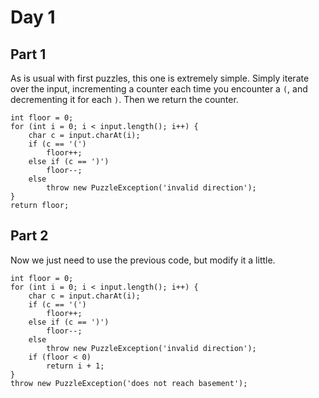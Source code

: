 # Day 1

## Part 1

As is usual with first puzzles, this one is extremely simple. Simply iterate over the input, incrementing a counter each time you encounter a `(`, and decrementing it for each `)`. Then we return the counter.

    int floor = 0;
    for (int i = 0; i < input.length(); i++) {
        char c = input.charAt(i);
        if (c == '(')
            floor++;
        else if (c == ')')
            floor--;
        else
            throw new PuzzleException('invalid direction');
    }
    return floor;

## Part 2

Now we just need to use the previous code, but modify it a little.

    int floor = 0;
    for (int i = 0; i < input.length(); i++) {
        char c = input.charAt(i);
        if (c == '(')
            floor++;
        else if (c == ')')
            floor--;
        else
            throw new PuzzleException('invalid direction');
        if (floor < 0)
            return i + 1;
    }
    throw new PuzzleException('does not reach basement');
